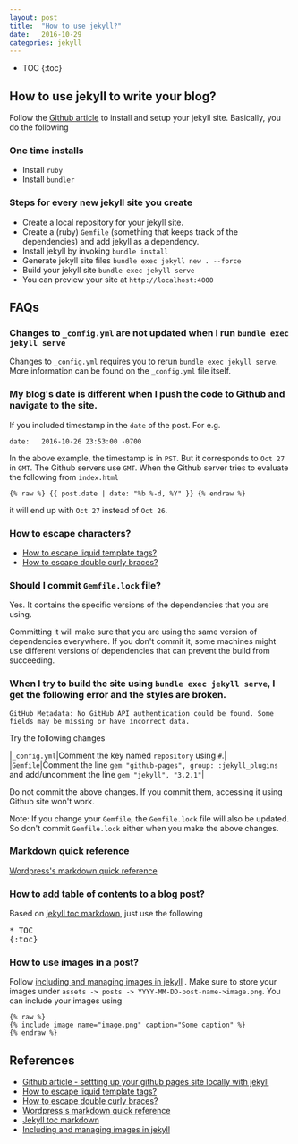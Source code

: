 ```yaml
---
layout: post
title:  "How to use jekyll?"
date:   2016-10-29
categories: jekyll
---
```

* TOC
{:toc}

## How to use jekyll to write your blog?

Follow the [Github article](https://help.github.com/articles/setting-up-your-github-pages-site-locally-with-jekyll/) to install and setup your jekyll site. Basically, you do the following

### One time installs
* Install `ruby`
* Install `bundler`

### Steps for every new jekyll site you create
* Create a local repository for your jekyll site.
* Create a (ruby) `Gemfile` (something that keeps track of the dependencies) and add jekyll as a dependency.
* Install jekyll by invoking `bundle install`
* Generate jekyll site files `bundle exec jekyll new . --force`
* Build your jekyll site `bundle exec jekyll serve`
* You can preview your site at `http://localhost:4000`

## FAQs

### Changes to `_config.yml` are not updated when I run `bundle exec jekyll serve`
Changes to `_config.yml` requires you to rerun `bundle exec jekyll serve`. More information can be found on the `_config.yml` file itself.

### My blog's date is different when I push the code to Github and navigate to the site.
If you included timestamp in the `date` of the post. For e.g.

```
date:   2016-10-26 23:53:00 -0700
```

In the above example, the timestamp is in `PST`. But it corresponds to `Oct 27` in `GMT`. The Github servers use `GMT`. When the Github server tries to evaluate the following from `index.html`

```
{% raw %} {{ post.date | date: "%b %-d, %Y" }} {% endraw %}
```

it will end up with `Oct 27` instead of `Oct 26`.

### How to escape characters?
* [How to escape liquid template tags?](http://stackoverflow.com/a/5866429)
* [How to escape double curly braces?](http://stackoverflow.com/a/24102537)

### Should I commit `Gemfile.lock` file?
Yes. It contains the specific versions of the dependencies that you are using.

Committing it will make sure that you are using the same version of dependencies everywhere. If you don't commit it, some machines might use different versions of dependencies that can prevent the build from succeeding.

### When I try to build the site using `bundle exec jekyll serve`, I get the following error and the styles are broken.
```
GitHub Metadata: No GitHub API authentication could be found. Some fields may be missing or have incorrect data.
```
Try the following changes

|`_config.yml`|Comment the key named `repository` using `#`.|
|`Gemfile`|Comment the line `gem "github-pages", group: :jekyll_plugins` and add/uncomment the line `gem "jekyll", "3.2.1"`|



Do not commit the above changes. If you commit them, accessing it using Github site won't work.

Note: If you change your `Gemfile`, the `Gemfile.lock` file will also be updated. So don't commit `Gemfile.lock` either when you make the above changes.

### Markdown quick reference
[Wordpress's markdown quick reference](https://en.support.wordpress.com/markdown-quick-reference/)

### How to add table of contents to a blog post?
Based on [jekyll toc markdown](http://www.seanbuscay.com/blog/jekyll-toc-markdown/), just use the following
<pre>
* TOC
{:toc}
</pre>

### How to use images in a post?
Follow [including and managing images in jekyll](https://eduardoboucas.com/blog/2014/12/07/including-and-managing-images-in-jekyll.html) . Make sure to store your images under ``assets -> posts -> YYYY-MM-DD-post-name->image.png``. You can include your images using

```
{% raw %}
{% include image name="image.png" caption="Some caption" %}
{% endraw %}
```

## References
* [Github article - settting up your github pages site locally with jekyll](https://help.github.com/articles/setting-up-your-github-pages-site-locally-with-jekyll/)
* [How to escape liquid template tags?](http://stackoverflow.com/a/5866429)
* [How to escape double curly braces?](http://stackoverflow.com/a/24102537)
* [Wordpress's markdown quick reference](https://en.support.wordpress.com/markdown-quick-reference/)
* [Jekyll toc markdown](http://www.seanbuscay.com/blog/jekyll-toc-markdown/)
* [Including and managing images in jekyll](https://eduardoboucas.com/blog/2014/12/07/including-and-managing-images-in-jekyll.html)